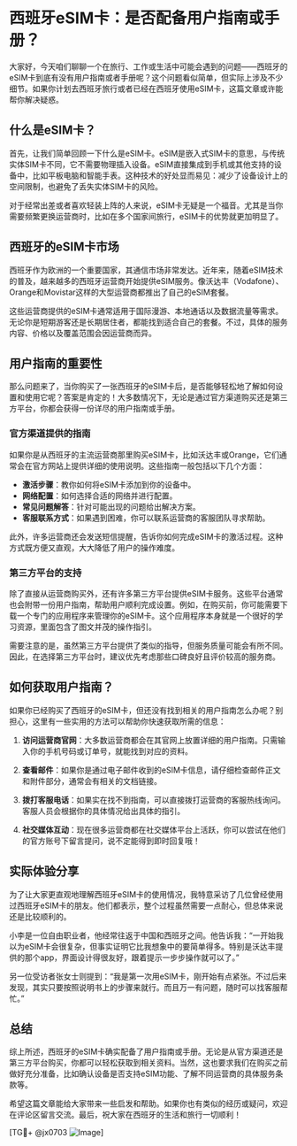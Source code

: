 # 西班牙eSIM卡：是否配备用户指南或手册？

大家好，今天咱们聊聊一个在旅行、工作或生活中可能会遇到的问题——西班牙的eSIM卡到底有没有用户指南或者手册呢？这个问题看似简单，但实际上涉及不少细节。如果你计划去西班牙旅行或者已经在西班牙使用eSIM卡，这篇文章或许能帮你解决疑惑。

## 什么是eSIM卡？

首先，让我们简单回顾一下什么是eSIM卡。eSIM是嵌入式SIM卡的意思，与传统实体SIM卡不同，它不需要物理插入设备。eSIM直接集成到手机或其他支持的设备中，比如平板电脑和智能手表。这种技术的好处显而易见：减少了设备设计上的空间限制，也避免了丢失实体SIM卡的风险。

对于经常出差或者喜欢轻装上阵的人来说，eSIM卡无疑是一个福音。尤其是当你需要频繁更换运营商时，比如在多个国家间旅行，eSIM卡的优势就更加明显了。

## 西班牙的eSIM卡市场

西班牙作为欧洲的一个重要国家，其通信市场非常发达。近年来，随着eSIM技术的普及，越来越多的西班牙运营商开始提供eSIM服务。像沃达丰（Vodafone）、Orange和Movistar这样的大型运营商都推出了自己的eSIM套餐。

这些运营商提供的eSIM卡通常适用于国际漫游、本地通话以及数据流量等需求。无论你是短期游客还是长期居住者，都能找到适合自己的套餐。不过，具体的服务内容、价格以及覆盖范围会因运营商而异。

## 用户指南的重要性

那么问题来了，当你购买了一张西班牙的eSIM卡后，是否能够轻松地了解如何设置和使用它呢？答案是肯定的！大多数情况下，无论是通过官方渠道购买还是第三方平台，你都会获得一份详尽的用户指南或手册。

### 官方渠道提供的指南

如果你是从西班牙的主流运营商那里购买eSIM卡，比如沃达丰或Orange，它们通常会在官方网站上提供详细的使用说明。这些指南一般包括以下几个方面：

- **激活步骤**：教你如何将eSIM卡添加到你的设备中。
- **网络配置**：如何选择合适的网络并进行配置。
- **常见问题解答**：针对可能出现的问题给出解决方案。
- **客服联系方式**：如果遇到困难，你可以联系运营商的客服团队寻求帮助。

此外，许多运营商还会发送短信提醒，告诉你如何完成eSIM卡的激活过程。这种方式既方便又直观，大大降低了用户的操作难度。

### 第三方平台的支持

除了直接从运营商购买外，还有许多第三方平台提供eSIM卡服务。这些平台通常也会附带一份用户指南，帮助用户顺利完成设置。例如，在购买前，你可能需要下载一个专门的应用程序来管理你的eSIM卡。这个应用程序本身就是一个很好的学习资源，里面包含了图文并茂的操作指引。

需要注意的是，虽然第三方平台提供了类似的指导，但服务质量可能会有所不同。因此，在选择第三方平台时，建议优先考虑那些口碑良好且评价较高的服务商。

## 如何获取用户指南？

如果你已经购买了西班牙的eSIM卡，但还没有找到相关的用户指南怎么办呢？别担心，这里有一些实用的方法可以帮助你快速获取所需的信息：

1. **访问运营商官网**：大多数运营商都会在其官网上放置详细的用户指南。只需输入你的手机号码或订单号，就能找到对应的资料。

2. **查看邮件**：如果你是通过电子邮件收到的eSIM卡信息，请仔细检查邮件正文和附件部分，通常会有相关的文档链接。

3. **拨打客服电话**：如果实在找不到指南，可以直接拨打运营商的客服热线询问。客服人员会根据你的具体情况给出具体的指引。

4. **社交媒体互动**：现在很多运营商都在社交媒体平台上活跃，你可以尝试在他们的官方账号下留言提问，说不定能得到即时回复哦！

## 实际体验分享

为了让大家更直观地理解西班牙eSIM卡的使用情况，我特意采访了几位曾经使用过西班牙eSIM卡的朋友。他们都表示，整个过程虽然需要一点耐心，但总体来说还是比较顺利的。

小李是一位自由职业者，他经常往返于中国和西班牙之间。他告诉我：“一开始我以为eSIM卡会很复杂，但事实证明它比我想象中的要简单得多。特别是沃达丰提供的那个app，界面设计得很友好，跟着提示一步步操作就可以了。”

另一位受访者张女士则提到：“我是第一次用eSIM卡，刚开始有点紧张。不过后来发现，其实只要按照说明书上的步骤来就行。而且万一有问题，随时可以找客服帮忙。”

## 总结

综上所述，西班牙的eSIM卡确实配备了用户指南或手册。无论是从官方渠道还是第三方平台购买，你都可以轻松获取到相关资料。当然，这也要求我们在购买之前做好充分准备，比如确认设备是否支持eSIM功能、了解不同运营商的具体服务条款等。

希望这篇文章能给大家带来一些启发和帮助。如果你也有类似的经历或疑问，欢迎在评论区留言交流。最后，祝大家在西班牙的生活和旅行一切顺利！

[TG💪+ @jx0703 ![Image](https://github.com/user-attachments/assets/dbca1d08-cadb-493c-b0ec-ad6f7a83f270)]